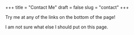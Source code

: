 +++
title = "Contact Me"
draft = false
slug = "contact"
+++

Try me at any of the links on the bottom of the page!

I am not sure what else I should put on this page.
